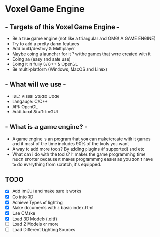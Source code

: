 # Voxel Game Engine
## - Targets of this Voxel Game Engine -
- Be a true game engine (not like a triangular and OMG! A GAME ENGINE)
- Try to add a pretty damn features
- Add build/destroy & Multiplayer
- Maybe doing a launcher for it ? w/the games that were created with it
- Doing an (easy and safe use)
- Doing it in fully C/C++ & OpenGL
- Be multi-platform (Windows, MacOS and Linux)

## - What will we use -
- IDE: Visual Studio Code  
- Langauge: C/C++
- API: OpenGL       
- Additional Stuff: ImGUI 

## - What is a game engine? -
- A game engine is an program that you can make/create with it games and it most of the time includes 90% of the tools you want
- A way to add more tools? By adding plugins (if supported) and etc
- What can i do with the tools? It makes the game programming time much shorter because it makes programming easier as you don't have to do everything from scratch, it's equipped.

## TODO
- [x] Add ImGUI and make sure it works
- [x] Go into 3D
- [x] Achieve Types of lighting
- [x] Make documents with a basic index.html
- [x] Use CMake
- [x] Load 3D Models (.gltf)
- [ ] Load 2 Models or more
- [ ] Load Different Lighting Sources
